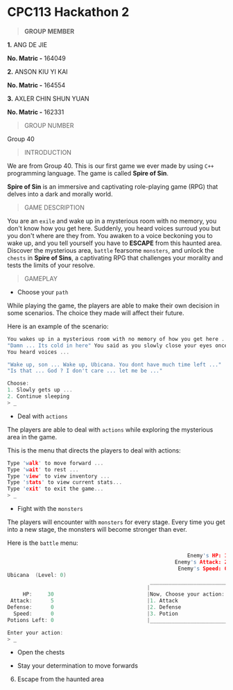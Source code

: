 # CPC113 Hackathon 2
> **GROUP MEMBER**

**1.** ANG DE JIE

**No. Matric -** 164049

**2.** ANSON KIU YI KAI

**No. Matric -** 164554

**3.** AXLER CHIN SHUN YUAN

**No. Matric -** 162331

> GROUP NUMBER

Group 40

> INTRODUCTION

We are from Group 40. This is our first game we ever made by using  `C++` programming language. The game is called **Spire of Sin**.

**Spire of Sin** is an immersive and captivating role-playing game (RPG) that delves into a dark and morally world.

> GAME DESCRIPTION

You are an `exile` and wake up in a mysterious room with no memory, you don't know how you get here. Suddenly, you heard voices surroud you but you don't where are they from.
You awaken to a voice beckoning you to wake up, and you tell yourself you have to **ESCAPE** from this haunted area. Discover the mysterious area, `battle` fearsome `monsters`, 
and unlock the `chests` in **Spire of Sins**, a captivating RPG that challenges your morality and tests the limits of your resolve.

> GAMEPLAY

- Choose your `path`

While playing the game, the players are able to make their own decision in some scenarios. The choice they made will affect their future.

Here is an example of the scenario:
```c++
You wakes up in a mysterious room with no memory of how you get here ...
"Damn ... Its cold in here" You said as you slowly close your eyes once again ...
You heard voices ...

"Wake up, son ... Wake up, Ubicana. You dont have much time left ..."
"Is that ... God ? I don't care ... let me be ..."

Choose:
1. Slowly gets up ...
2. Continue sleeping
> _
```

- Deal with `actions`
  
The players are able to deal with `actions` while exploring the mysterious area in the game. 

This is the menu that directs the players to deal with actions:
```c++
Type 'walk' to move forward ...
Type 'wait' to rest ...
Type 'view' to view inventory ...
Type 'stats' to view current stats...
Type 'exit' to exit the game...
> _
```

- Fight with the `monsters`

The players will encounter with `monsters` for every stage. Every time you get into a new stage, the monsters will become stronger than ever.

Here is the `battle` menu:
```c++
                                                          Enemy's HP: 10
                                                      Enemy's Attack: 2 
                                                       Enemy's Speed: 0 
Ubicana  (Level: 0)
                                              _________________________ 
                                             |                         |
     HP:     30                              |Now, Choose your action: |
 Attack:      5                              |1. Attack                | 
Defense:      0                              |2. Defense               | 
  Speed:      0                              |3. Potion                | 
Potions Left: 0                              |_________________________| 

Enter your action:
> _
```

- Open the chests

-  Stay your determination to move forwards

6. Escape from the haunted area
